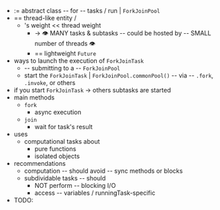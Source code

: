 * := abstract class -- for -- tasks / run | `ForkJoinPool`
* == thread-like entity /
  * 's weight << thread weight
    * -> 👁️ MANY tasks & subtasks -- could be hosted by -- SMALL number of threads 👁️
    * == lightweight `Future`
* ways to launch the execution of `ForkJoinTask`
  * -- submitting to a -- `ForkJoinPool`
  * start the `ForkJoinTask` | `ForkJoinPool.commonPool()` -- via --  `.fork`, `.invoke`, or others
* if you start `ForkJoinTask` -> others subtasks are started
* main methods
  * `fork`
    * async execution
  * `join`
    * wait for task's result
* uses
  * computational tasks about 
    * pure functions
    * isolated objects
* recommendations
  * computation -- should avoid -- sync methods or blocks
  * subdividable tasks -- should 
    * NOT perform -- blocking I/O
    * access -- variables / runningTask-specific
* TODO: